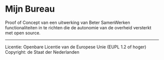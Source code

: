 # Mijn Bureau
Proof of Concept van een uitwerking van Beter SamenWerken functionaliteiten in te richten die de autonomie van de overheid versterkt met open source.

***

Licentie: Openbare Licentie van de Europese Unie (EUPL 1.2 of hoger)
Copyright: de Staat der Nederlanden
